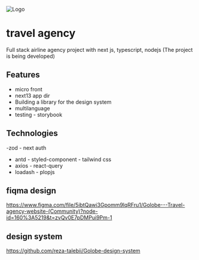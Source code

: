 ![Logo](https://svgur.com/i/rV7.svg)

# travel agency


Full stack airline agency project with next js, typescript, nodejs 
(The project is being developed)


## Features

- micro front
- next13 app dir
- Building a library for the design system
- multilanguage
- testing - storybook


## Technologies


-zod - next auth
- antd - styled-component - tailwind css
- axios - react-query
- loadash - plopjs 



## fiqma design

https://www.figma.com/file/5ibtQawi3Gpomm9lqRFru1/Golobe---Travel-agency-website-(Community)?node-id=160%3A5219&t=zvQv0E7pDMPui9Pm-1

## design system
https://github.com/reza-talebii/Golobe-design-system

